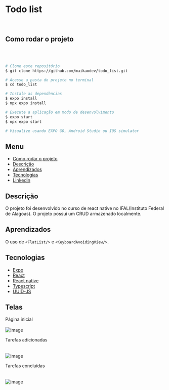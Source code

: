 # Todo list

  <br/>
  
## Como rodar o projeto

  <br/>
  <br/>
  
```bash
# Clone este repositório
$ git clone https://github.com/maikaodev/todo_list.git

# Acesse a pasta do projeto no terminal
$ cd todo_list

# Instale as dependências
$ expo install
$ npx expo install

# Execute a aplicação em modo de desenvolvimento
$ expo start
$ npx expo start

# Visualize usando EXPO GO, Android Studio ou IOS simulator

```

## Menu

- [Como rodar o projeto](#como-rodar-o-projeto)
- [Descrição](#Descrição)
- [Aprendizados](#Aprendizados)
- [Tecnologias](#Tecnologias)
- [Linkedin](https://www.linkedin.com/in/maikaodev/)


## Descrição

   O projeto foi desenvolvido no curso de react native no IFAL(Instituto Federal de Alagoas). O projeto possui um CRUD armazenado localmente.

## Aprendizados

   O uso de `<FlatList/>` e `<KeyboardAvoidingView/>`.
   
## Tecnologias

- [Expo](https://expo.dev/)
- [React](https://pt-br.legacy.reactjs.org/)
- [React native](https://reactnative.dev/)
- [Typescript](https://www.typescriptlang.org/)
- [UUID-JS](https://www.npmjs.com/package/uuid)

## Telas

  Página inicial
  <br/>
  <br/>
![image](https://github.com/maikaodev/todo_list/assets/82960620/7dcf2500-a175-46f5-aef5-8bc92e11d3ff)

  Tarefas adicionadas
  <br/>
  <br/>  
![image](https://github.com/maikaodev/todo_list/assets/82960620/945f6bd5-bd24-4e23-933d-3148e9ee8cc2)

  Tarefas concluídas
  <br/>
  <br/>  
![image](https://github.com/maikaodev/todo_list/assets/82960620/32970eb6-8ec2-41e1-8244-acefda0bd96f)
